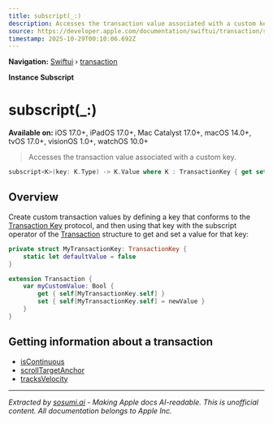 ```yaml
---
title: subscript(_:)
description: Accesses the transaction value associated with a custom key.
source: https://developer.apple.com/documentation/swiftui/transaction/subscript(_:)
timestamp: 2025-10-29T00:10:06.692Z
---
```


**Navigation:** [Swiftui](/documentation/swiftui) › [transaction](/documentation/swiftui/transaction)

**Instance Subscript**

# subscript(_:)

**Available on:** iOS 17.0+, iPadOS 17.0+, Mac Catalyst 17.0+, macOS 14.0+, tvOS 17.0+, visionOS 1.0+, watchOS 10.0+

> Accesses the transaction value associated with a custom key.

```swift
subscript<K>(key: K.Type) -> K.Value where K : TransactionKey { get set }
```

## Overview

Create custom transaction values by defining a key that conforms to the [Transaction Key](/documentation/swiftui/transactionkey) protocol, and then using that key with the subscript operator of the [Transaction](/documentation/swiftui/transaction) structure to get and set a value for that key:

```swift
private struct MyTransactionKey: TransactionKey {
    static let defaultValue = false
}

extension Transaction {
    var myCustomValue: Bool {
        get { self[MyTransactionKey.self] }
        set { self[MyTransactionKey.self] = newValue }
    }
}
```

## Getting information about a transaction

- [isContinuous](/documentation/swiftui/transaction/iscontinuous)
- [scrollTargetAnchor](/documentation/swiftui/transaction/scrolltargetanchor)
- [tracksVelocity](/documentation/swiftui/transaction/tracksvelocity)

---

*Extracted by [sosumi.ai](https://sosumi.ai) - Making Apple docs AI-readable.*
*This is unofficial content. All documentation belongs to Apple Inc.*
